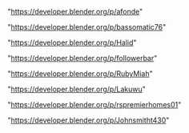 "https://developer.blender.org/p/afonde"

"https://developer.blender.org/p/bassomatic76"

"https://developer.blender.org/p/Halid"

"https://developer.blender.org/p/followerbar"

"https://developer.blender.org/p/RubyMiah"

"https://developer.blender.org/p/Lakuwu"

"https://developer.blender.org/p/rspremierhomes01"

"https://developer.blender.org/p/Johnsmitht430"

 
